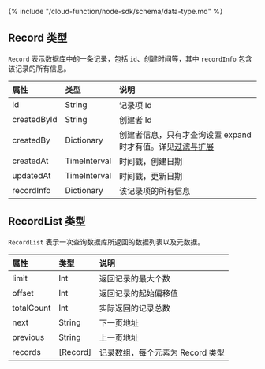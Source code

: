 {% include "/cloud-function/node-sdk/schema/data-type.md" %}

## Record 类型

`Record` 表示数据库中的一条记录，包括 `id`、创建时间等，其中 `recordInfo` 包含该记录的所有信息。

| 属性         |  类型   | 说明 |
| :--------- | :---     | :--- |
| id         |   String  |记录项 Id |
| createdById|  String    | 创建者 Id |
| createdBy  |  Dictionary  | 创建者信息，只有才查询设置 expand 时才有值。详见[过滤与扩展](./select-and-expand.md) |
| createdAt  |  TimeInterval | 时间戳，创建日期 |
| updatedAt  |  TimeInterval | 时间戳，更新日期  |
| recordInfo |  Dictionary  | 该记录项的所有信息 |

## RecordList 类型

`RecordList` 表示一次查询数据库所返回的数据列表以及元数据。

| 属性       |  类型    |  说明 |
| :--------- | :--- | :----   |
| limit     |  Int  |  返回记录的最大个数   |
| offset    | Int  |    返回记录的起始偏移值 |
| totalCount   | Int   |   实际返回的记录总数 |
| next      | String  |   下一页地址 |
| previous  | String  |    上一页地址 |
| records  |   [Record] | 记录数组，每个元素为 Record 类型   |